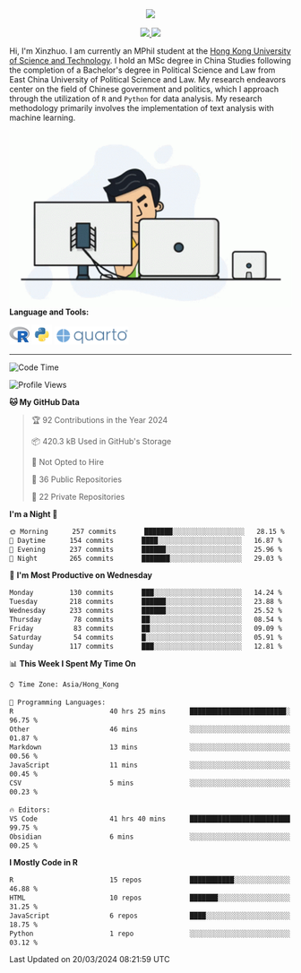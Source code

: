 <div align='center'>
<img src='https://readme-typing-svg.herokuapp.com?font=Lora&color=4d3900&center=true&lines=HKUST+Mphil+in+SOSC;Focus+on+China;Code+for+PoliSci'/>
</div>

<p align='center'>
 <a href
='https://www.linkedin.com/in/xinzhuo-huang-5161011ba/' target='_blank'>
        <img src='https://img.shields.io/badge/linkedin%20-%230077B5.svg?&style=for-the-badge&logo=linkedin&logoColor=white'/>
    </a>
 <a href='https://twitter.com/HsinchoH' target='_blank'>
        <img src='https://img.shields.io/badge/Twitter-1DA1F2?style=for-the-badge&logo=twitter&logoColor=white'/>
    </a>
    </p>
    
Hi, I'm Xinzhuo. I am currently an MPhil student at the [Hong Kong University of Science and Technology](https://sosc.hkust.edu.hk/node/613). I hold an MSc degree in China Studies following the completion of a Bachelor's degree in Political Science and Law from East China University of Political Science and Law. My research endeavors center on the field of Chinese government and politics, which I approach through the utilization of `R` and `Python` for data analysis. My research methodology primarily involves the implementation of text analysis with machine learning.




<img align='right' src="https://github.com/xinzhuohkust/xinzhuohkust/blob/main/programmer.gif" width="590">



**Language and Tools:**  

<code><img height="36" src="https://raw.githubusercontent.com/github/explore/80688e429a7d4ef2fca1e82350fe8e3517d3494d/topics/r/r.png"></code>
<code><img height="36" src="https://raw.githubusercontent.com/github/explore/80688e429a7d4ef2fca1e82350fe8e3517d3494d/topics/python/python.png"></code>
<code><img height="32" src="https://github.com/quarto-dev/quarto-r/blob/main/man/figures/quarto.png"></code>

---
<!--START_SECTION:waka-->
![Code Time](http://img.shields.io/badge/Code%20Time-1%2C563%20hrs%208%20mins-blue)

![Profile Views](http://img.shields.io/badge/Profile%20Views-0-blue)

**🐱 My GitHub Data** 

> 🏆 92 Contributions in the Year 2024
 > 
> 📦 420.3 kB Used in GitHub's Storage 
 > 
> 🚫 Not Opted to Hire
 > 
> 📜 36 Public Repositories 
 > 
> 🔑 22 Private Repositories  
 > 
**I'm a Night 🦉** 

```text
🌞 Morning      257 commits       ███████░░░░░░░░░░░░░░░░░░   28.15 % 
🌆 Daytime      154 commits       ████░░░░░░░░░░░░░░░░░░░░░   16.87 % 
🌃 Evening      237 commits       ██████░░░░░░░░░░░░░░░░░░░   25.96 % 
🌙 Night        265 commits       ███████░░░░░░░░░░░░░░░░░░   29.03 % 

```
📅 **I'm Most Productive on Wednesday** 

```text
Monday         130 commits       ███░░░░░░░░░░░░░░░░░░░░░░   14.24 % 
Tuesday        218 commits       ██████░░░░░░░░░░░░░░░░░░░   23.88 % 
Wednesday      233 commits       ██████░░░░░░░░░░░░░░░░░░░   25.52 % 
Thursday        78 commits       ██░░░░░░░░░░░░░░░░░░░░░░░   08.54 % 
Friday          83 commits       ██░░░░░░░░░░░░░░░░░░░░░░░   09.09 % 
Saturday        54 commits       █░░░░░░░░░░░░░░░░░░░░░░░░   05.91 % 
Sunday         117 commits       ███░░░░░░░░░░░░░░░░░░░░░░   12.81 % 

```


📊 **This Week I Spent My Time On** 

```text
⌚︎ Time Zone: Asia/Hong_Kong

💬 Programming Languages: 
R                        40 hrs 25 mins      ████████████████████████░   96.75 % 
Other                    46 mins             ░░░░░░░░░░░░░░░░░░░░░░░░░   01.87 % 
Markdown                 13 mins             ░░░░░░░░░░░░░░░░░░░░░░░░░   00.56 % 
JavaScript               11 mins             ░░░░░░░░░░░░░░░░░░░░░░░░░   00.45 % 
CSV                      5 mins              ░░░░░░░░░░░░░░░░░░░░░░░░░   00.23 % 

🔥 Editors: 
VS Code                  41 hrs 40 mins      █████████████████████████   99.75 % 
Obsidian                 6 mins              ░░░░░░░░░░░░░░░░░░░░░░░░░   00.25 % 

```

**I Mostly Code in R** 

```text
R                        15 repos            ███████████░░░░░░░░░░░░░░   46.88 % 
HTML                     10 repos            ███████░░░░░░░░░░░░░░░░░░   31.25 % 
JavaScript               6 repos             ████░░░░░░░░░░░░░░░░░░░░░   18.75 % 
Python                   1 repo              ░░░░░░░░░░░░░░░░░░░░░░░░░   03.12 % 

```



 Last Updated on 20/03/2024 08:21:59 UTC
<!--END_SECTION:waka-->
    
    
    
    
    
    
    
    

